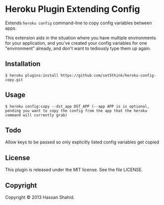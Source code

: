 # Heroku Plugin Extending Config

Extends `heroku config` command-line to copy config variables between apps.

This extension aids in the situation where you have multiple environments for your application, and you've created your config variables for one "environment" already, and don't want to tediously type them up again.

## Installation

    $ heroku plugins:install https://github.com/set5think/heroku-config-copy.git

## Usage

    $ heroku config:copy --dst_app DST_APP (--app APP is is optional, pending you want to copy the config from the app that the heroku command will currently grab)

## Todo

Allow keys to be passed so only explicitly listed config variables get copied

## License

This plugin is released under the MIT license. See the file LICENSE.

## Copyright

Copyright &copy; 2013 Hassan Shahid.

[Contact]: mailto:set5think@gmail.com?subject=0Heroku%20Config%20Copy%20Plugin

